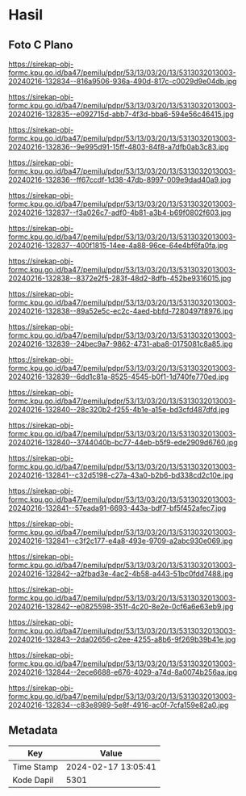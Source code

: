 # Hasil

## Foto C Plano

https://sirekap-obj-formc.kpu.go.id/ba47/pemilu/pdpr/53/13/03/20/13/5313032013003-20240216-132834--816a9506-936a-490d-817c-c0029d9e04db.jpg

https://sirekap-obj-formc.kpu.go.id/ba47/pemilu/pdpr/53/13/03/20/13/5313032013003-20240216-132835--e092715d-abb7-4f3d-bba6-594e56c46415.jpg

https://sirekap-obj-formc.kpu.go.id/ba47/pemilu/pdpr/53/13/03/20/13/5313032013003-20240216-132836--9e995d91-15ff-4803-84f8-a7dfb0ab3c83.jpg

https://sirekap-obj-formc.kpu.go.id/ba47/pemilu/pdpr/53/13/03/20/13/5313032013003-20240216-132836--ff67ccdf-1d38-47db-8997-009e9dad40a9.jpg

https://sirekap-obj-formc.kpu.go.id/ba47/pemilu/pdpr/53/13/03/20/13/5313032013003-20240216-132837--f3a026c7-adf0-4b81-a3b4-b69f0802f603.jpg

https://sirekap-obj-formc.kpu.go.id/ba47/pemilu/pdpr/53/13/03/20/13/5313032013003-20240216-132837--400f1815-14ee-4a88-96ce-64e4bf6fa0fa.jpg

https://sirekap-obj-formc.kpu.go.id/ba47/pemilu/pdpr/53/13/03/20/13/5313032013003-20240216-132838--8372e2f5-283f-48d2-8dfb-452be9316015.jpg

https://sirekap-obj-formc.kpu.go.id/ba47/pemilu/pdpr/53/13/03/20/13/5313032013003-20240216-132838--89a52e5c-ec2c-4aed-bbfd-7280497f8976.jpg

https://sirekap-obj-formc.kpu.go.id/ba47/pemilu/pdpr/53/13/03/20/13/5313032013003-20240216-132839--24bec9a7-9862-4731-aba8-0175081c8a85.jpg

https://sirekap-obj-formc.kpu.go.id/ba47/pemilu/pdpr/53/13/03/20/13/5313032013003-20240216-132839--6dd1c81a-8525-4545-b0f1-1d740fe770ed.jpg

https://sirekap-obj-formc.kpu.go.id/ba47/pemilu/pdpr/53/13/03/20/13/5313032013003-20240216-132840--28c320b2-f255-4b1e-a15e-bd3cfd487dfd.jpg

https://sirekap-obj-formc.kpu.go.id/ba47/pemilu/pdpr/53/13/03/20/13/5313032013003-20240216-132840--3744040b-bc77-44eb-b5f9-ede2909d6760.jpg

https://sirekap-obj-formc.kpu.go.id/ba47/pemilu/pdpr/53/13/03/20/13/5313032013003-20240216-132841--c32d5198-c27a-43a0-b2b6-bd338cd2c10e.jpg

https://sirekap-obj-formc.kpu.go.id/ba47/pemilu/pdpr/53/13/03/20/13/5313032013003-20240216-132841--57eada91-6693-443a-bdf7-bf5f452afec7.jpg

https://sirekap-obj-formc.kpu.go.id/ba47/pemilu/pdpr/53/13/03/20/13/5313032013003-20240216-132841--c3f2c177-e4a8-493e-9709-a2abc930e069.jpg

https://sirekap-obj-formc.kpu.go.id/ba47/pemilu/pdpr/53/13/03/20/13/5313032013003-20240216-132842--a2fbad3e-4ac2-4b58-a443-51bc0fdd7488.jpg

https://sirekap-obj-formc.kpu.go.id/ba47/pemilu/pdpr/53/13/03/20/13/5313032013003-20240216-132842--e0825598-351f-4c20-8e2e-0cf6a6e63eb9.jpg

https://sirekap-obj-formc.kpu.go.id/ba47/pemilu/pdpr/53/13/03/20/13/5313032013003-20240216-132843--2da02656-c2ee-4255-a8b6-9f269b39b41e.jpg

https://sirekap-obj-formc.kpu.go.id/ba47/pemilu/pdpr/53/13/03/20/13/5313032013003-20240216-132844--2ece6688-e676-4029-a74d-8a0074b256aa.jpg

https://sirekap-obj-formc.kpu.go.id/ba47/pemilu/pdpr/53/13/03/20/13/5313032013003-20240216-132834--c83e8989-5e8f-4916-ac0f-7cfa159e82a0.jpg


## Metadata

| Key        | Value               |
| ---------- | ------------------- |
| Time Stamp | 2024-02-17 13:05:41 |
| Kode Dapil | 5301                |



